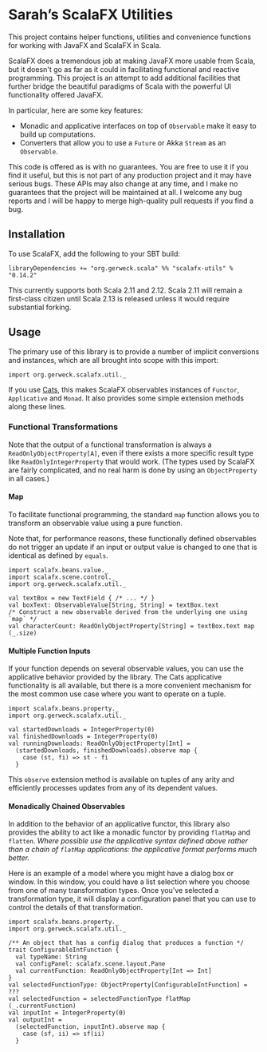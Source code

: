 # Sarah’s ScalaFX Utilities #

This project contains helper functions, utilities and convenience functions
for working with JavaFX and ScalaFX in Scala.

ScalaFX does a tremendous job at making JavaFX more usable from Scala, but
it doesn't go as far as it could in facilitating functional and reactive
programming. This project is an attempt to add additional facilities that
further bridge the beautiful paradigms of Scala with the powerful UI
functionality offered JavaFX.

In particular, here are some key features:

   * Monadic and applicative interfaces on top of `Observable` make it easy to
     build up computations.
   * Converters that allow you to use a `Future` or Akka `Stream` as an
     `Observable`.

This code is offered as is with no guarantees. You are free to use it if you
find it useful, but this is not part of any production project and it may have
serious bugs. These APIs may also change at any time, and I make no guarantees
that the project will be maintained at all. I welcome any bug reports and I
will be happy to merge high-quality pull requests if you find a bug.

## Installation ##

To use ScalaFX, add the following to your SBT build:

    libraryDependencies += "org.gerweck.scala" %% "scalafx-utils" % "0.14.2"

This currently supports both Scala 2.11 and 2.12. Scala 2.11 will remain a
first-class citizen until Scala 2.13 is released unless it would require
substantial forking.

## Usage ##

The primary use of this library is to provide a number of implicit conversions
and instances, which are all brought into scope with this import:

    import org.gerweck.scalafx.util._

If you use [Cats](https://typelevel.org/cats/), this makes ScalaFX observables
instances of `Functor`, `Applicative` and `Monad`. It also provides some
simple extension methods along these lines.

### Functional Transformations ###

Note that the output of a functional transformation is always a
`ReadOnlyObjectProperty[A]`, even if there exists a more specific result type
like `ReadOnlyIntegerProperty` that would work. (The types used by ScalaFX are
fairly complicated, and no real harm is done by using an `ObjectProperty` in
all cases.)

#### Map ####

To facilitate functional programming, the standard `map` function allows you
to transform an observable value using a pure function.

Note that, for performance reasons, these functionally defined observables do
not trigger an update if an input or output value is changed to one that is
identical as defined by `equals`.

    import scalafx.beans.value._
    import scalafx.scene.control._
    import org.gerweck.scalafx.util._

    val textBox = new TextField { /* ... */ }
    val boxText: ObservableValue[String, String] = textBox.text
    /* Construct a new observable derived from the underlying one using `map` */
    val characterCount: ReadOnlyObjectProperty[String] = textBox.text map (_.size)

#### Multiple Function Inputs ####

If your function depends on several observable values, you can use the
applicative behavior provided by the library. The Cats applicative
functionality is all available, but there is a more convenient mechanism for
the most common use case where you want to operate on a tuple.

    import scalafx.beans.property._
    import org.gerweck.scalafx.util._

    val startedDownloads = IntegerProperty(0)
    val finishedDownloads = IntegerProperty(0)
    val runningDownloads: ReadOnlyObjectProperty[Int] =
      (startedDownloads, finishedDownloads).observe map {
        case (st, fi) => st - fi
      }

This `observe` extension method is available on tuples of any arity and
efficiently processes updates from any of its dependent values.

#### Monadically Chained Observables ####

In addition to the behavior of an applicative functor, this library also
provides the ability to act like a monadic functor by providing `flatMap` and
`flatten`. *Where possible use the applicative syntax defined above rather
than a chain of `flatMap` applications: the applicative format performs much
better.*

Here is an example of a model where you might have a dialog box or window.
In this window, you could have a list selection where you choose from one of
many transformation types. Once you've selected a transformation type, it will
display a configuration panel that you can use to control the details of that
transformation.

    import scalafx.beans.property._
    import org.gerweck.scalafx.util._

    /** An object that has a config dialog that produces a function */
    trait ConfigurableIntFunction {
      val typeName: String
      val configPanel: scalafx.scene.layout.Pane
      val currentFunction: ReadOnlyObjectProperty[Int => Int]
    }
    val selectedFunctionType: ObjectProperty[ConfigurableIntFunction] = ???
    val selectedFunction = selectedFunctionType flatMap (_.currentFunction)
    val inputInt = IntegerProperty(0)
    val outputInt =
      (selectedFunction, inputInt).observe map {
        case (sf, ii) => sf(ii)
      }
